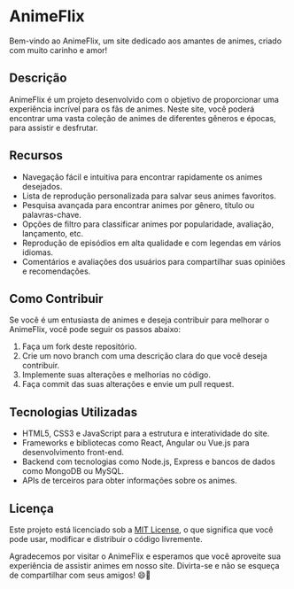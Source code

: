 # AnimeFlix

Bem-vindo ao AnimeFlix, um site dedicado aos amantes de animes, criado com muito carinho e amor!

## Descrição

AnimeFlix é um projeto desenvolvido com o objetivo de proporcionar uma experiência incrível para os fãs de animes. Neste site, você poderá encontrar uma vasta coleção de animes de diferentes gêneros e épocas, para assistir e desfrutar.

## Recursos

- Navegação fácil e intuitiva para encontrar rapidamente os animes desejados.
- Lista de reprodução personalizada para salvar seus animes favoritos.
- Pesquisa avançada para encontrar animes por gênero, título ou palavras-chave.
- Opções de filtro para classificar animes por popularidade, avaliação, lançamento, etc.
- Reprodução de episódios em alta qualidade e com legendas em vários idiomas.
- Comentários e avaliações dos usuários para compartilhar suas opiniões e recomendações.

## Como Contribuir

Se você é um entusiasta de animes e deseja contribuir para melhorar o AnimeFlix, você pode seguir os passos abaixo:

1. Faça um fork deste repositório.
2. Crie um novo branch com uma descrição clara do que você deseja contribuir.
3. Implemente suas alterações e melhorias no código.
4. Faça commit das suas alterações e envie um pull request.

## Tecnologias Utilizadas

- HTML5, CSS3 e JavaScript para a estrutura e interatividade do site.
- Frameworks e bibliotecas como React, Angular ou Vue.js para desenvolvimento front-end.
- Backend com tecnologias como Node.js, Express e bancos de dados como MongoDB ou MySQL.
- APIs de terceiros para obter informações sobre os animes.

## Licença

Este projeto está licenciado sob a [MIT License](LICENSE), o que significa que você pode usar, modificar e distribuir o código livremente.

Agradecemos por visitar o AnimeFlix e esperamos que você aproveite sua experiência de assistir animes em nosso site. Divirta-se e não se esqueça de compartilhar com seus amigos! 😄🎉
